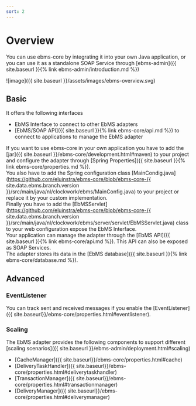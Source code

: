 ```yaml
---
sort: 2
---
```


# Overview

You can use ebms-core by integrating it into your own Java application, or you can use it as a standalone SOAP Service through [ebms-admin]({{ site.baseurl }}{% link ebms-admin/introduction.md %})

![image]({{ site.baseurl }}/assets/images/ebms-overview.svg)

## Basic

It offers the following interfaces

- EbMS Interface to connect to other EbMS adapters
- [EbMS/SOAP API]({{ site.baseurl }}{% link ebms-core/api.md %}) to connect to applications to manage the EbMS adapter  

If you want to use ebms-core in your own application you have to add the [jar]({{ site.baseurl }}/ebms-core/development.html#maven) to your project and configure the adapter through [Spring Properties]({{ site.baseurl }}{% link ebms-core/properties.md %}).  
You also have to add the Spring configuration class [MainCondig.java](https://github.com/eluinstra/ebms-core/blob/ebms-core-{{ site.data.ebms.branch.version }}/src/main/java/nl/clockwork/ebms/MainConfig.java) to your project or replace it by your custom implementation.  
Finally you have to add the [EbMSServlet](https://github.com/eluinstra/ebms-core/blob/ebms-core-{{ site.data.ebms.branch.version }}/src/main/java/nl/clockwork/ebms/server/servlet/EbMSServlet.java) class to your web configuration expose the EbMS Interface.  
Your application can manage the adapter through the [EbMS API]({{ site.baseurl }}{% link ebms-core/api.md %}). This API can also be exposed as SOAP Services.  
The adapter stores its data in the [EbMS database]({{ site.baseurl }}{% link ebms-core/database.md %}).

## Advanced

### EventListener

You can track sent and received messages if you enable the [EventListener]({{ site.baseurl}}/ebms-core/properties.html#eventlistener).

### Scaling

The EbMS adapter provides the following components to support different [scaling scenarios]({{ site.baseurl }}/ebms-admin/deployment.html#scaling)

- [CacheManager]({{ site.baseurl}}/ebms-core/properties.html#cache)
- [DeliveryTaskHandler]({{ site.baseurl}}/ebms-core/properties.html#deliverytaskhandler)
- [TransactionManager]({{ site.baseurl}}/ebms-core/properties.html#transactionmanager)
- [DeliveryManager]({{ site.baseurl}}/ebms-core/properties.html#deliverymanager)